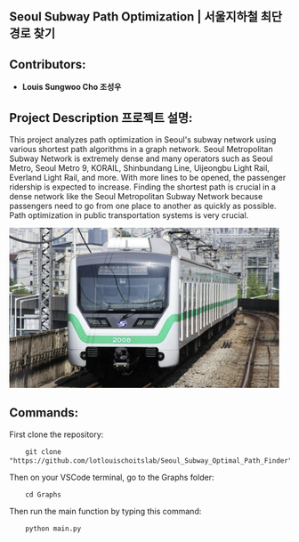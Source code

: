 ## Seoul Subway Path Optimization | 서울지하철 최단경로 찾기
## Contributors:
- **Louis Sungwoo Cho 조성우**

## Project Description 프로젝트 설명:
This project analyzes path optimization in Seoul's subway network using various shortest path algorithms in a graph network. Seoul Metropolitan Subway Network is extremely dense and many operators such as Seoul Metro, Seoul Metro 9, KORAIL, Shinbundang Line, Uijeongbu Light Rail, Everland Light Rail, and more. With more lines to be opened, the passenger ridership is expected to increase. Finding the shortest path is crucial in a dense network like the Seoul Metropolitan Subway Network because passengers need to go from one place to another as quickly as possible. Path optimization in public transportation systems is very crucial. 

![title](images/seoul_metro2.png)

## Commands:
First clone the repository:

        git clone "https://github.com/lotlouischoitslab/Seoul_Subway_Optimal_Path_Finder"
    
Then on your VSCode terminal, go to the Graphs folder: 

        cd Graphs
    
Then run the main function by typing this command:

        python main.py
